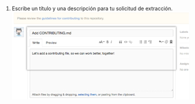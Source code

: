 1. Escribe un título y una descripción para tu solicitud de extracción. ![Título y campos de descripción de la solicitud de extracción](/assets/images/help/pull_requests/pullrequest-description.png)
